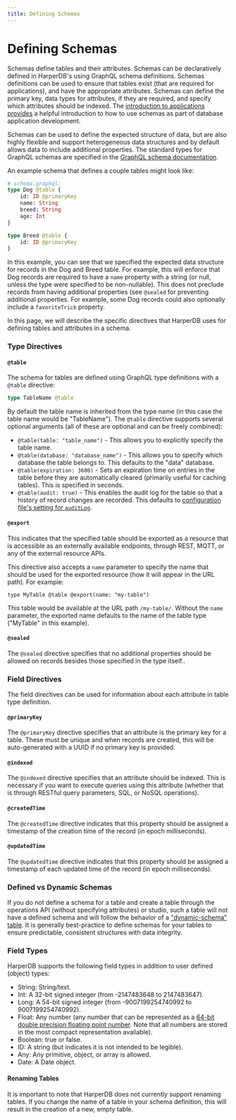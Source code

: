 ```yaml
---
title: Defining Schemas
---
```


# Defining Schemas

Schemas define tables and their attributes. Schemas can be declaratively defined in HarperDB's using GraphQL schema definitions. Schemas definitions can be used to ensure that tables exist (that are required for applications), and have the appropriate attributes. Schemas can define the primary key, data types for attributes, if they are required, and specify which attributes should be indexed. The [introduction to applications provides](./) a helpful introduction to how to use schemas as part of database application development.

Schemas can be used to define the expected structure of data, but are also highly flexible and support heterogeneous data structures and by default allows data to include additional properties. The standard types for GraphQL schemas are specified in the [GraphQL schema documentation](https://graphql.org/learn/schema/).

An example schema that defines a couple tables might look like:

```graphql
# schema.graphql:
type Dog @table {
	id: ID @primaryKey
	name: String
	breed: String
	age: Int
}

type Breed @table {
	id: ID @primaryKey
}
```

In this example, you can see that we specified the expected data structure for records in the Dog and Breed table. For example, this will enforce that Dog records are required to have a `name` property with a string (or null, unless the type were specified to be non-nullable). This does not preclude records from having additional properties (see `@sealed` for preventing additional properties. For example, some Dog records could also optionally include a `favoriteTrick` property.

In this page, we will describe the specific directives that HarperDB uses for defining tables and attributes in a schema.

### Type Directives

#### `@table`

The schema for tables are defined using GraphQL type definitions with a `@table` directive:

```graphql
type TableName @table
```

By default the table name is inherited from the type name (in this case the table name would be "TableName"). The `@table` directive supports several optional arguments (all of these are optional and can be freely combined):

- `@table(table: "table_name")` - This allows you to explicitly specify the table name.
- `@table(database: "database_name")` - This allows you to specify which database the table belongs to. This defaults to the "data" database.
- `@table(expiration: 3600)` - Sets an expiration time on entries in the table before they are automatically cleared (primarily useful for caching tables). This is specified in seconds.
- `@table(audit: true)` - This enables the audit log for the table so that a history of record changes are recorded. This defaults to [configuration file's setting for `auditLog`](../../deployments/configuration#logging).

#### `@export`

This indicates that the specified table should be exported as a resource that is accessible as an externally available endpoints, through REST, MQTT, or any of the external resource APIs.

This directive also accepts a `name` parameter to specify the name that should be used for the exported resource (how it will appear in the URL path). For example:

```
type MyTable @table @export(name: "my-table")
```

This table would be available at the URL path `/my-table/`. Without the `name` parameter, the exported name defaults to the name of the table type ("MyTable" in this example).

#### `@sealed`

The `@sealed` directive specifies that no additional properties should be allowed on records besides those specified in the type itself..

### Field Directives

The field directives can be used for information about each attribute in table type definition.

#### `@primaryKey`

The `@primaryKey` directive specifies that an attribute is the primary key for a table. These must be unique and when records are created, this will be auto-generated with a UUID if no primary key is provided.

#### `@indexed`

The `@indexed` directive specifies that an attribute should be indexed. This is necessary if you want to execute queries using this attribute (whether that is through RESTful query parameters, SQL, or NoSQL operations).

#### `@createdTime`

The `@createdTime` directive indicates that this property should be assigned a timestamp of the creation time of the record (in epoch milliseconds).

#### `@updatedTime`

The `@updatedTime` directive indicates that this property should be assigned a timestamp of each updated time of the record (in epoch milliseconds).

### Defined vs Dynamic Schemas

If you do not define a schema for a table and create a table through the operations API (without specifying attributes) or studio, such a table will not have a defined schema and will follow the behavior of a ["dynamic-schema" table](../../reference/dynamic-schema). It is generally best-practice to define schemas for your tables to ensure predictable, consistent structures with data integrity.

### Field Types

HarperDB supports the following field types in addition to user defined (object) types:

- String: String/text.
- Int: A 32-bit signed integer (from -2147483648 to 2147483647).
- Long: A 54-bit signed integer (from -9007199254740992 to 9007199254740992).
- Float: Any number (any number that can be represented as a [64-bit double precision floating point number](https://en.wikipedia.org/wiki/Double-precision_floating-point_format). Note that all numbers are stored in the most compact representation available).
- Boolean: true or false.
- ID: A string (but indicates it is not intended to be legible).
- Any: Any primitive, object, or array is allowed.
- Date: A Date object.

#### Renaming Tables

It is important to note that HarperDB does not currently support renaming tables. If you change the name of a table in your schema definition, this will result in the creation of a new, empty table.
